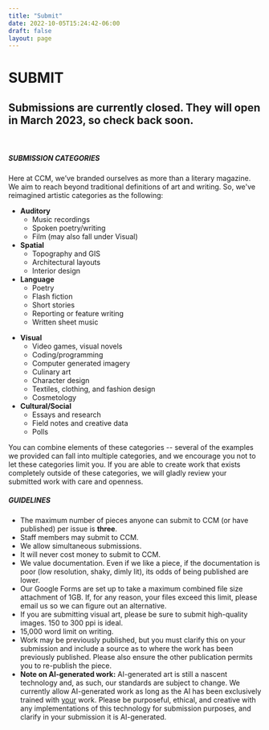 ```yaml
---
title: "Submit"
date: 2022-10-05T15:24:42-06:00
draft: false
layout: page
---
```


# SUBMIT

## Submissions are currently closed. They will open in March 2023, so check back soon.

<br> 

<div class ="row justify-content-start">

<div class="col-sm-6">

##### SUBMISSION CATEGORIES

Here at CCM, we’ve branded ourselves as more than a literary magazine. We aim to reach beyond traditional definitions of art and writing. So, we've reimagined artistic categories as the following:

<div class="row justify-content-start">
<div class="col-sm-6">

 - **Auditory**
    - Music recordings
    - Spoken poetry/writing
    - Film (may also fall under Visual)
- **Spatial**
    - Topography and GIS
    - Architectural layouts
    - Interior design    
- **Language**
    - Poetry
    - Flash fiction
    - Short stories
    - Reporting or feature writing
    - Written sheet music
 </div>

 <div class="col-sm-6">

- **Visual**
    - Video games, visual novels
    - Coding/programming
    - Computer generated imagery
    - Culinary art
    - Character design
    - Textiles, clothing, and fashion design
    - Cosmetology
- **Cultural/Social**
    - Essays and research
    - Field notes and creative data
    - Polls
    </div>
</div>

You can combine elements of these categories -- several of the examples we provided can fall into multiple categories, and we encourage you not to let these categories limit you. If you are able to create work that exists completely outside of these categories, we will gladly review your submitted work with care and openness.
</div>

<div class="col-sm-6">

##### GUIDELINES

- The maximum number of pieces anyone can submit to CCM (or have published) per issue is **three**.
- Staff members may submit to CCM.
- We allow simultaneous submissions.
- It will never cost money to submit to CCM.
- We value documentation. Even if we like a piece, if the documentation is poor (low resolution, shaky, dimly lit), its odds of being published are lower.
- Our Google Forms are set up to take a maximum combined file size attachment of 1GB. If, for any reason, your files exceed this limit, please email us so we can figure out an alternative.
 - If you are submitting visual art, please be sure to submit high-quality images. 150 to 300 ppi is ideal. 
- 15,000 word limit on writing.
- Work may be previously published, but you must clarify this on your submission and include a source as to where the work has been previously published. Please also ensure the other publication permits you to re-publish the piece.
- **Note on AI-generated work:** AI-generated art is still a nascent technology and, as such, our standards are subject to change. We currently allow AI-generated work as long as the AI has been exclusively trained with <u>your</u> work. Please be purposeful, ethical, and creative with any implementations of this technology for submission purposes, and clarify in your submission it is AI-generated. 

</div>
